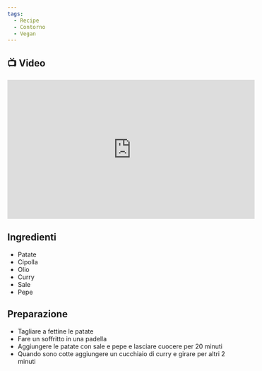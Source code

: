 ```yaml
---
tags:
  - Recipe
  - Contorno
  - Vegan
---
```



## 📺 Video

<div class="iframe-container">
  <iframe width="560" height="315" src="https://www.youtube.com/embed/RXcLyKZN_tc" title="YouTube video player" frameborder="0" allow="accelerometer; autoplay; clipboard-write; encrypted-media; gyroscope; picture-in-picture" allowfullscreen></iframe>
</div>

## Ingredienti
* Patate
* Cipolla
* Olio
* Curry
* Sale
* Pepe

## Preparazione
* Tagliare a fettine le patate
* Fare un soffritto in una padella
* Aggiungere le patate con sale e pepe e lasciare cuocere per 20 minuti
* Quando sono cotte aggiungere un cucchiaio di curry e girare per altri 2 minuti
